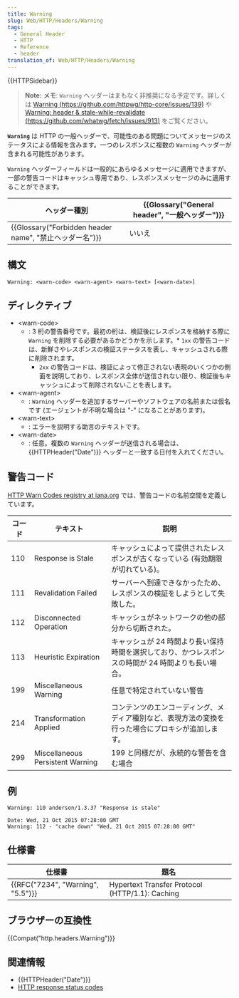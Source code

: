 ```yaml
---
title: Warning
slug: Web/HTTP/Headers/Warning
tags:
  - General Header
  - HTTP
  - Reference
  - header
translation_of: Web/HTTP/Headers/Warning
---
```

{{HTTPSidebar}}

> **Note:** **メモ**: `Warning` ヘッダーはまもなく非推奨になる予定です。詳しくは [Warning (https://github.com/httpwg/http-core/issues/139)](https://github.com/httpwg/http-core/issues/139) や [Warning: header & stale-while-revalidate (https://github.com/whatwg/fetch/issues/913)](https://github.com/whatwg/fetch/issues/913) をご覧ください。

**`Warning`** は HTTP の一般ヘッダーで、可能性のある問題についてメッセージのステータスによる情報を含みます。一つのレスポンスに複数の `Warning` ヘッダーが含まれる可能性があります。

`Warning` ヘッダーフィールドは一般的にあらゆるメッセージに適用できますが、一部の警告コードはキャッシュ専用であり、レスポンスメッセージのみに適用することができます。

| ヘッダー種別                                                                         | {{Glossary("General header", "一般ヘッダー")}} |
| ------------------------------------------------------------------------------------ | -------------------------------------------------------------------- |
| {{Glossary("Forbidden header name", "禁止ヘッダー名")}} | いいえ                                                               |

## 構文

    Warning: <warn-code> <warn-agent> <warn-text> [<warn-date>]

## ディレクティブ

- \<warn-code>
  - : 3 桁の警告番号です。最初の桁は、検証後にレスポンスを格納する際に `Warning` を削除する必要があるかどうかを示します。\* `1xx` の警告コードは、新鮮さやレスポンスの検証ステータスを表し、キャッシュされる際に削除されます。
    - `2xx` の警告コードは、検証によって修正されない表現のいくつかの側面を説明しており、レスポンス全体が送信されない限り、検証後もキャッシュによって削除されないことを表します。
- \<warn-agent>
  - : `Warning` ヘッダーを追加するサーバーやソフトウェアの名前または仮名です (エージェントが不明な場合は "-" になることがあります)。
- \<warn-text>
  - : エラーを説明する助言のテキストです。
- \<warn-date>
  - : 任意。複数の `Warning` ヘッダーが送信される場合は、 {{HTTPHeader("Date")}} ヘッダーと一致する日付を入れてください。

## 警告コード

[HTTP Warn Codes registry at iana.org](http://www.iana.org/assignments/http-warn-codes/http-warn-codes.xhtml) では、警告コードの名前空間を定義しています。

| コード | テキスト                         | 説明                                                                                               |
| ------ | -------------------------------- | -------------------------------------------------------------------------------------------------- |
| 110    | Response is Stale                | キャッシュによって提供されたレスポンスが古くなっている (有効期限が切れている)。                    |
| 111    | Revalidation Failed              | サーバーへ到達できなかったため、レスポンスの検証をしようとして失敗した。                           |
| 112    | Disconnected Operation           | キャッシュがネットワークの他の部分から切断された。                                                 |
| 113    | Heuristic Expiration             | キャッシュが 24 時間より長い保持時間を選択しており、かつレスポンスの時間が 24 時間よりも長い場合。 |
| 199    | Miscellaneous Warning            | 任意で特定されていない警告                                                                         |
| 214    | Transformation Applied           | コンテンツのエンコーディング、メディア種別など、表現方法の変換を行った場合にプロキシが追加します。 |
| 299    | Miscellaneous Persistent Warning | 199 と同様だが、永続的な警告を含む場合                                                             |

## 例

    Warning: 110 anderson/1.3.37 "Response is stale"

    Date: Wed, 21 Oct 2015 07:28:00 GMT
    Warning: 112 - "cache down" "Wed, 21 Oct 2015 07:28:00 GMT"

## 仕様書

| 仕様書                                       | 題名                                            |
| -------------------------------------------- | ----------------------------------------------- |
| {{RFC("7234", "Warning", "5.5")}} | Hypertext Transfer Protocol (HTTP/1.1): Caching |

## ブラウザーの互換性

{{Compat("http.headers.Warning")}}

## 関連情報

- {{HTTPHeader("Date")}}
- [HTTP response status codes](/ja/docs/Web/HTTP/Status)
